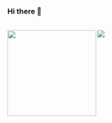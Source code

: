 ### Hi there 👋

<a>

</a>
<!-- 
<img src="https://raw.githubusercontent.com/thinksoso/thinksoso/master/1cat.gif" width="300px">
<a align="center" href="https://github.com/anuraghazra/github-readme-stats">
  <img align="center" src="https://github-readme-stats.vercel.app/api/top-langs/?username=thinksoso&hide=javascript,html,css&layout=compact&theme=tokyonight" width="300px"/>
</a>
-->
<br>
<a href="https://github.com/anuraghazra/convoychat">
  <img align="left" src="https://raw.githubusercontent.com/thinksoso/thinksoso/master/1cat.gif" width="200px" height="194px" >
  <img align="center" src="https://github-readme-stats.vercel.app/api?username=thinksoso&show_icons=true&theme=tokyonight&include_all_commits=true&count_private=true&layout=compact" />
</a>

<!--
**thinksoso/thinksoso** is a ✨ _special_ ✨ repository because its `README.md` (this file) appears on your GitHub profile.

Here are some ideas to get you started:

- 🔭 I’m currently working on ...
- 🌱 I’m currently learning ...
- 👯 I’m looking to collaborate on ...
- 🤔 I’m looking for help with ...
- 💬 Ask me about ...
- 📫 How to reach me: ...
- 😄 Pronouns: ...
- ⚡ Fun fact: ...
-->
